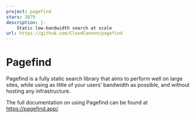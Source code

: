 ```yaml
---
project: pagefind
stars: 3879
description: |-
    Static low-bandwidth search at scale
url: https://github.com/CloudCannon/pagefind
---
```


# Pagefind

Pagefind is a fully static search library that aims to perform well on large sites, while using as little of your users’ bandwidth as possible, and without hosting any infrastructure.

The full documentation on using Pagefind can be found at https://pagefind.app/.

